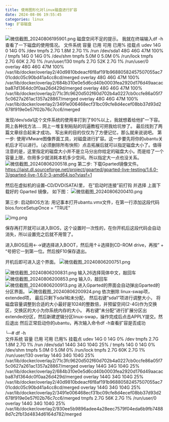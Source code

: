 ```yaml
---
title: 使用图形化对linux磁盘进行扩容
date: 2024-08-06 19:55:45
categories: linux
tag: 扩容磁盘
---
```

![微信截图_20240806195901.png](使用图形化对linux磁盘进行扩容/微信截图_20240806195901.png)
磁盘空间不足的提示。
我就在终端输入df -h查看了一下磁盘的使用情况。
文件系统        容量  已用  可用 已用% 挂载点
udev             14G     0   14G    0% /dev
tmpfs           2.7G  1.8M  2.7G    1% /run
/dev/sda1        48G   46G   47M  100% /
tmpfs            14G     0   14G    0% /dev/shm
tmpfs           5.0M     0  5.0M    0% /run/lock
tmpfs           2.7G   60K  2.7G    1% /run/user/130
tmpfs           2.7G   52K  2.7G    1% /run/user/0
overlay          48G   46G   47M  100% /var/lib/docker/overlay2/40d9810bdeacf6f8af191b96880582457507055ac701cddc05c90bd41a4cc8cd/merged
overlay          48G   46G   47M  100% /var/lib/docker/overlay2/684b310e0e5d6cd40b0003fea2920d176d49aacacba87d1364dc0f0aa26d429d/merged
overlay          48G   46G   47M  100% /var/lib/docker/overlay2/71c3fc9620d502f60d702b4a0227cb0ccfe86a05f75c0627a261ac1357a28867/merged
overlay          48G   46G   47M  100% /var/lib/docker/overlay2/3491e006468ecf31bc09cfe8d4ecef08bb37d93d2678f919e0e57f02b76c7cc6/merged


发现/dev/sda1这个文件系统的使用率打到了90%以上，我就想着给他扩一下容。
网上各种找方法….
网上一堆复制粘贴的坑逼教程可把我给坑惨了。
最后找到了两篇文章综合起来才成功。
写出来的目的仅仅为了方便记忆，那么就来说说吧。
第一步:
使用VMware图像界面工具，对磁盘进行扩容。这一步要先将你的ubantu关机后才可以进行。（必须删除所有快照）点击拓展后就可以指定磁盘大小了。值得注意的是，这里指定的磁盘大小并不是立马分出你给定的磁盘大小。而是给了一个容量上限，你用多少就消耗本机多少空间。所以指定大一点也没关系。
![微信截图_20240806200518.png](使用图形化对linux磁盘进行扩容/微信截图_20240806200518.png)
第二步:
下载Gparted镜像文件。
https://jaist.dl.sourceforge.net/project/gparted/gparted-live-testing/1.6.0-3/gparted-live-1.6.0-3-amd64.iso?viasf=1

然后在虚拟机的设置–CD/DVD(SATA)里， 在”启动时连接”前打钩 并选择 上面下载好的 Gparted 镜像， 如下图：
![微信截图_20240806200410.png](使用图形化对linux磁盘进行扩容/微信截图_20240806200410.png)

第三步:
启动BIOS方法:
用记事本打开ubantu.vmx文件，在第一行添加这段代码
bios.forceSetupOnce = “TRUE”

![img.png](使用图形化对linux磁盘进行扩容/img.png)

保存再打开就可以进入BIOS，这个设置时一次性的，在你开机后这段代码会自动消失，所以设置完之后就不用管了。



进入BIOS后用←→键选择进入BOOT，然后用↑↓选择到CD-ROM drive，再按” + “号把它一到第一位。然后按F10保存退出。

开机后即可进入这个界面。
![微信截图_20240806200751.png](使用图形化对linux磁盘进行扩容/微信截图_20240806200751.png)

![微信截图_20240806200831.png](使用图形化对linux磁盘进行扩容/微信截图_20240806200831.png)
输入26选择简体中文，敲回车
![微信截图_20240806200853.png](使用图形化对linux磁盘进行扩容/微信截图_20240806200853.png)
输入0，敲回车
![微信截图_20240806200913.png](使用图形化对linux磁盘进行扩容/微信截图_20240806200913.png)
进入Gparted的界面会自动弹出Gparted的分区界面。
![微信截图_20240806200924.png](使用图形化对linux磁盘进行扩容/微信截图_20240806200924.png)
依次删除 linux-swap项， extended项， 最后只剩下sda1和未分配， 然后右键”sda1”项进行调整大小，
将磁盘容量调整到合适的大小最好是1024的整数倍，并预留空间(2-4G)作为交换区，交换区的大小为你系统内存的大小。 
再右键”未分配”进行扩展分区出extended分区，然后新建逻辑分区linux-swap，操作完成后点击APPLY提交。然后退出 
然后正常启动你的ubantu，再次输入命令df -h查看扩容是否成功

└─# df -h     
文件系统        容量  已用  可用 已用% 挂载点
udev             14G     0   14G    0% /dev
tmpfs           2.7G  1.8M  2.7G    1% /run
/dev/sda1       144G   34G  104G   25% /
tmpfs            14G     0   14G    0% /dev/shm
tmpfs           5.0M     0  5.0M    0% /run/lock
tmpfs           2.7G   60K  2.7G    1% /run/user/130
overlay         144G   34G  104G   25% /var/lib/docker/overlay2/71c3fc9620d502f60d702b4a0227cb0ccfe86a05f75c0627a261ac1357a28867/merged
overlay         144G   34G  104G   25% /var/lib/docker/overlay2/684b310e0e5d6cd40b0003fea2920d176d49aacacba87d1364dc0f0aa26d429d/merged
overlay         144G   34G  104G   25% /var/lib/docker/overlay2/40d9810bdeacf6f8af191b96880582457507055ac701cddc05c90bd41a4cc8cd/merged
overlay         144G   34G  104G   25% /var/lib/docker/overlay2/3491e006468ecf31bc09cfe8d4ecef08bb37d93d2678f919e0e57f02b76c7cc6/merged
tmpfs           2.7G   56K  2.7G    1% /run/user/0
overlay         144G   34G  104G   25% /var/lib/docker/overlay2/930ee5b9896adee4a28eec7579f04eda6b9fb74888d7c2fb13d4834d6164d782/merged